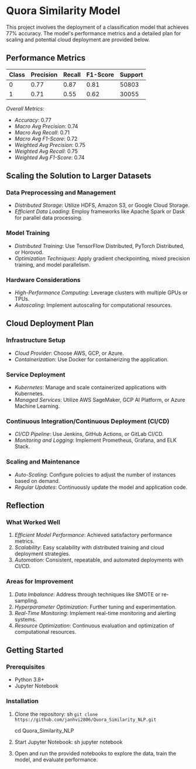 # Quora Similarity Model

This project involves the deployment of a classification model that achieves 77% accuracy. The model's performance metrics and a detailed plan for scaling and potential cloud deployment are provided below.

## Performance Metrics

| Class | Precision | Recall | F1-Score | Support |
|-------|-----------|--------|----------|---------|
| 0     | 0.77      | 0.87   | 0.81     | 50803   |
| 1     | 0.71      | 0.55   | 0.62     | 30055   |

*Overall Metrics:*
- *Accuracy*: 0.77
- *Macro Avg Precision*: 0.74
- *Macro Avg Recall*: 0.71
- *Macro Avg F1-Score*: 0.72
- *Weighted Avg Precision*: 0.75
- *Weighted Avg Recall*: 0.75
- *Weighted Avg F1-Score*: 0.74

## Scaling the Solution to Larger Datasets

### Data Preprocessing and Management
- *Distributed Storage*: Utilize HDFS, Amazon S3, or Google Cloud Storage.
- *Efficient Data Loading*: Employ frameworks like Apache Spark or Dask for parallel data processing.

### Model Training
- *Distributed Training*: Use TensorFlow Distributed, PyTorch Distributed, or Horovod.
- *Optimization Techniques*: Apply gradient checkpointing, mixed precision training, and model parallelism.

### Hardware Considerations
- *High-Performance Computing*: Leverage clusters with multiple GPUs or TPUs.
- *Autoscaling*: Implement autoscaling for computational resources.

## Cloud Deployment Plan

### Infrastructure Setup
- *Cloud Provider*: Choose AWS, GCP, or Azure.
- *Containerization*: Use Docker for containerizing the application.

### Service Deployment
- *Kubernetes*: Manage and scale containerized applications with Kubernetes.
- *Managed Services*: Utilize AWS SageMaker, GCP AI Platform, or Azure Machine Learning.

### Continuous Integration/Continuous Deployment (CI/CD)
- *CI/CD Pipeline*: Use Jenkins, GitHub Actions, or GitLab CI/CD.
- *Monitoring and Logging*: Implement Prometheus, Grafana, and ELK Stack.

### Scaling and Maintenance
- *Auto-Scaling*: Configure policies to adjust the number of instances based on demand.
- *Regular Updates*: Continuously update the model and application code.

## Reflection

### What Worked Well
1. *Efficient Model Performance*: Achieved satisfactory performance metrics.
2. *Scalability*: Easy scalability with distributed training and cloud deployment strategies.
3. *Automation*: Consistent, repeatable, and automated deployments with CI/CD.

### Areas for Improvement
1. *Data Imbalance*: Address through techniques like SMOTE or re-sampling.
2. *Hyperparameter Optimization*: Further tuning and experimentation.
3. *Real-Time Monitoring*: Implement real-time monitoring and alerting systems.
4. *Resource Optimization*: Continuous evaluation and optimization of computational resources.

## Getting Started

### Prerequisites
- Python 3.8+
- Jupyter Notebook

### Installation

1. Clone the repository:
    sh
    `git clone https://github.com/janhvi2806/Quora_Similarity_NLP.git`
   
    cd Quora_Similarity_NLP
    

3. Start Jupyter Notebook:
    sh
    jupyter notebook
    

4. Open and run the provided notebooks to explore the data, train the model, and evaluate performance.
